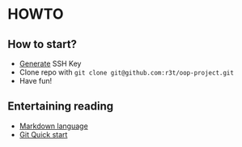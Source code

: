 HOWTO
=====

How to start?
-------------

* [Generate] SSH Key
* Clone repo with ```git clone git@github.com:r3t/oop-project.git```
* Have fun!

Entertaining reading
-------------------
* [Markdown language]
* [Git Quick start]
   
[generate]: https://help.github.com/articles/generating-ssh-keys
[markdown language]: http://en.wikipedia.org/wiki/Markdown
[git quick start]: http://githowto.com/ru


